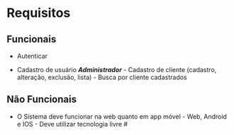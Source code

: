 # Requisitos

## Funcionais

* Autenticar 
- Cadastro de usuário ***Administrador***
        - Cadastro de cliente (cadastro, alteração, exclusão, lista)
        - Busca por cliente cadastrados

## Não Funcionais

* O Sistema deve funcionar na web quanto em app móvel
        - Web, Android e IOS
        - Deve utilizar tecnologia livre
        #

